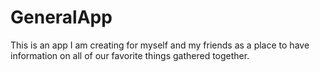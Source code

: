 # GeneralApp
This is an app I am creating for myself and my friends as a place to have information on all of our favorite things gathered together.
